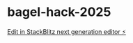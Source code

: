 # bagel-hack-2025

[Edit in StackBlitz next generation editor ⚡️](https://stackblitz.com/~/github.com/wumarc/bagel-hack-2025)